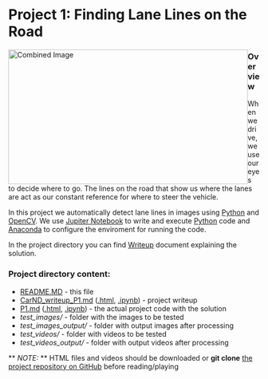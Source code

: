 
# **Project 1: Finding Lane Lines on the Road** 

<img style="float: left;" src="examples/laneLines_thirdPass.jpg" width="480"  height="270" alt="Combined Image" style="max-width:100%;">

### **Overview**

When we drive, we use our eyes to decide where to go. The lines on the road that show us where the lanes are act as our constant reference for where to steer the vehicle. 

In this project we automatically detect lane lines in images using [Python](https://www.python.org/) and [OpenCV](http://opencv.org/). We use [Jupiter Notebook](http://jupyter.org/) to write and execute [Python](https://www.python.org/) code and [Anaconda](https://docs.anaconda.com/) to configure the enviroment for running the code.

In the project directory you can find [Writeup](https://github.com/ek8203/CarND-LaneLines-P1/blob/master/CarND_writeup_P1.md) document explaining the solution.  

### Project directory content:

* [README.MD](https://github.com/ek8203/CarND-LaneLines-P1/blob/master/README.MD) - this file
* [CarND_writeup_P1.md](https://github.com/ek8203/CarND-LaneLines-P1/blob/master/CarND_writeup_P1.md) ([.html](https://github.com/ek8203/CarND-LaneLines-P1/blob/master/CarND_writeup_P1.html), [.ipynb](https://github.com/ek8203/CarND-LaneLines-P1/blob/master/CarND_writeup_P1.ipynb)) - project writeup
* [P1.md](https://github.com/ek8203/CarND-LaneLines-P1/blob/master/P1.md) ([.html](https://github.com/ek8203/CarND-LaneLines-P1/blob/master/P1.html), [.ipynb](https://github.com/ek8203/CarND-LaneLines-P1/blob/master/P1.ipynb)) - the actual project code with the solution
* *test_images/* - folder with the images to be tested
* *test_images_output/* - folder with output images after processing
* *test_videos/* - folder with videos to be tested
* *test_videos_output/* - folder with output videos after processing


** *NOTE:* ** HTML files and videos should be downloaded or **git clone** [the project repository on GitHub](https://github.com/ek8203/CarND-LaneLines-P1) before reading/playing
